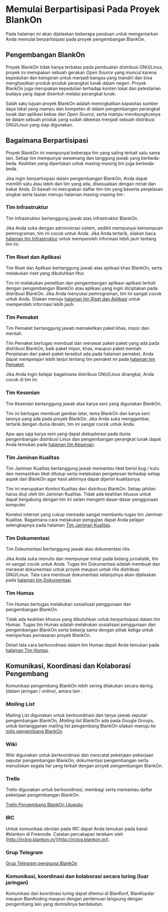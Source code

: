 # Memulai Berpartisipasi Pada Proyek BlankOn

Pada halaman ini akan dijelaskan beberapa panduan untuk mengantarkan Anda memulai berpartisipasi pada proyek pengembangan BlankOn.

## Pengembangan BlankOn

Proyek BlankOn tidak hanya terbatas pada pembuatan distribusi GNU/Linux, proyek ini merupakan sebuah gerakan *Open Source* yang muncul karena kepedulian dan keinginan untuk menjadi bangsa yang mandiri dan bisa menghasilkan produk-produk perangkat lunak dalam negeri. Proyek BlankOn juga merupakan kepedulian terhadap konten lokal dan pelestarian budaya yang dapat disentuh melalui perangkat lunak.

Salah satu tujuan proyek BlankOn adalah meningkatkan kapasitas sumber daya lokal yang mampu dan kompeten di dalam pengembangan perangkat lunak dan aplikasi bebas dan *Open Source*, serta mampu membungkusnya ke dalam sebuah produk yang sudah dikemas menjadi sebuah distribusi GNU/Linux yang siap digunakan.

## Bagaimana Berpartisipasi

Proyek BlankOn ini mempunyai beberapa tim yang saling terkait satu sama lain. Setiap tim mempunyai wewenang dan tanggung jawab yang berbeda-beda. Keahlian yang diperlukan untuk masing-masing tim juga berbeda-beda.

Jika ingin berpartisipasi dalam pengembangan BlankOn, Anda dapat memilih satu atau lebih dari tim yang ada, disesuaikan dengan minat dan bakat Anda. Di bawah ini merupakan daftar tim-tim yang beserta penjelasan singkat serta tautan menuju halaman masing-masing tim :

### Tim Infrastruktur

Tim Infrastruktur bertanggung jawab atas infrastruktur BlankOn.

Jika Anda suka dengan administrasi sistem, sedikit mempunyai kemampuan pemrograman, tim ini cocok untuk Anda. Jika Anda tertarik, silakan baca [halaman tim Infrastruktur](/TimPengembang/Infrastruktur/Infrastruktur.md) untuk memperoleh informasi lebih jauh tentang tim ini.


### Tim Riset dan Aplikasi

Tim Riset dan Aplikasi bertanggung jawab atas aplikasi khas BlankOn, serta melakukan riset yang dibutuhkan fitur.

Tim ini melakukan penelitian dan pengembangan aplikasi-aplikasi terkait dengan pengembangan BlankOn atau aplikasi yang ingin diciptakan pada distribusi BlankOn. Jika Anda menyukai pemrograman, tim ini sangat cocok untuk Anda. Silakan menuju [halaman tim Riset dan Aplikasi](/TimPengembang/Riset/Riset.md) untuk memperoleh informasi lebih jauh.


### Tim Pemaket

Tim Pemaket bertanggung jawab memaketkan paket khas, impor dan mentah.

Tim Pemaket bertugas membuat dan merawat paket-paket yang ada pada distribusi BlankOn, baik paket impor, khas, maupun paket mentah. Penjelasan dari paket-paket tersebut ada pada halaman pemaket, Anda dapat mempelajari lebih lanjut tentang tim pemaket ini pada [halaman tim Pemaket](/TimPengembang/Pemaket/Pemaket.md).

Jika Anda ingin belajar bagaimana distribusi GNU/Linux dirangkai, Anda cocok di tim ini


### Tim Kesenian

Tim Kesenian bertanggung jawab atas karya seni yang digunakan BlankOn.

Tim ini bertugas membuat gambar latar, tema BlankOn dan karya seni lainnya yang ada pada proyek BlankOn. Jika Anda suka menggambar, tertarik dengan dunia desain, tim ini sangat cocok untuk Anda.

Apa-apa saja karya seni yang dapat dieksplorasi pada dunia pengembangan distribusi Linux dan pengembangan perangkat lunak dapat Anda temukan pada [halaman tim Kesenian](/TimPengembang/Kesenian/Kesenian.md).


### Tim Jaminan Kualitas

Tim Jaminan Kualitas bertanggung jawab memantau tiket berisi *bug* / kutu dan memastikan tiket ditutup serta melakukan pengetesan terhadap setiap aspek dari BlankOn agar hasil akhirnya dapat dijamin kualitasnya.

Tim ini merupakan Kontrol Kualitas dari distribusi BlankOn. Setiap jahitan harus diuji oleh tim Jaminan Kualitas. Tidak ada keahlian khusus untuk dapat bergabung dengan tim ini selain mengerti dasar-dasar penggunaan komputer.

Koneksi internet yang cukup memadai sangat membantu tugas tim Jaminan Kualitas. Bagaimana cara melakukan pengujian dapat Anda pelajari selengkapnya pada halaman [Tim Jaminan Kualitas](/TimPengembang/JaminanKualitas/JaminanKualitas.md).


### Tim Dokumentasi

Tim Dokumentasi bertanggung jawab atas dokumentasi rilis.

Jika Anda suka menulis dan mempunyai minat pada bidang jurnalistik, tim ini sangat cocok untuk Anda. Tugas tim Dokumentasi adalah membuat dan merawat dokumentasi untuk proyek maupun untuk rilis distribusi GNU/Linux. Tata cara membuat dokumentasi selanjutnya akan dijelaskan pada [halaman tim Dokumentasi](/TimPengembang/Dokumentasi/Dokumentasi.md).

### Tim Humas

Tim Humas bertugas melakukan sosialisasi penggunaan dan pengembangan BlankOn.

Tidak ada keahlian khusus yang dibutuhkan untuk berpartisipasi dalam tim Humas. Tugas tim Humas adalah melakukan sosialisasi penggunaan dan pengembangan BlankOn serta bekerja sama dengan pihak ketiga untuk memperluas pemasaran proyek BlankOn.

Detail tata cara berkoordinasi dalam tim Humas dapat Anda temukan pada [halaman Tim Humas](/TimPengembang/Humas/Humas.md).


## Komunikasi, Koordinasi dan Kolaborasi Pengembang

Komunikasi pengembang BlankOn lebih sering dilakukan secara daring (dalam jaringan / *online*), antara lain :

### *Mailing List*

Mailing List digunakan untuk berkoordinasi dan tanya-jawab seputar pengembangan BlankOn, *Mailing list* BlankOn ada pada ​Google Groups, untuk berlangganan mailing list pengembang BlankOn silakan menuju ke ​[milis pengembang BlankOn](https://groups.google.com/forum/#!forum/blankon-dev)

### Wiki

Wiki digunakan untuk berkoordinasi dan mencatat pekerjaan-pekerjaan seputar pengembangan BlankOn, dokumentasi pengembangan serta menuliskan segala hal yang terkait dengan proyek pengembangan BlankOn.

### Trello
Trello digunakan untuk berkoordinasi, membagi serta memantau daftar pekerjaan pengembangan BlankOn.

[Trello Pengembang BlankOn Uluwatu](https://trello.com/b/eKRi40cX/blankon-dev-uluwatu)

### IRC
Untuk komunikasi obrolan pada IRC dapat Anda temukan pada kanal #blankon di Freenode. Catatan percakapan terekam oleh [http://irclog.blankon.in/](http://irclog.blankon.in/).

### Grup Telegram

[Grup Telegram pengguna BlankOn](https://telegram.me/BlankOnLinux)

### Komunikasi, koordinasi dan kolaborasi secara luring (luar jaringan)

Komunikasi dan koordinasi luring dapat ditemui di BlanKonf, BlanKopdar maupun BlanKoding maupun dengan pertemuan langsung dengan pengembang lain yang domisilinya berdekatan.
